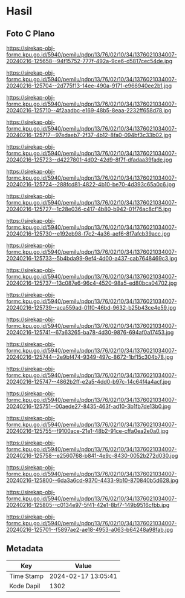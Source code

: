 # Hasil

## Foto C Plano

https://sirekap-obj-formc.kpu.go.id/5940/pemilu/pdpr/13/76/02/10/34/1376021034007-20240216-125658--94f15752-777f-492a-9ce6-d5817cec54de.jpg

https://sirekap-obj-formc.kpu.go.id/5940/pemilu/pdpr/13/76/02/10/34/1376021034007-20240216-125704--2d775f13-14ee-490a-9171-e966940ee2b1.jpg

https://sirekap-obj-formc.kpu.go.id/5940/pemilu/pdpr/13/76/02/10/34/1376021034007-20240216-125710--4f2aadbc-e169-48b5-8eaa-2232ff658d78.jpg

https://sirekap-obj-formc.kpu.go.id/5940/pemilu/pdpr/13/76/02/10/34/1376021034007-20240216-125717--97edaeb7-2f37-4b12-8fa0-094bf3c33b02.jpg

https://sirekap-obj-formc.kpu.go.id/5940/pemilu/pdpr/13/76/02/10/34/1376021034007-20240216-125723--d4227801-4d02-42d9-8f7f-dfadaa39fade.jpg

https://sirekap-obj-formc.kpu.go.id/5940/pemilu/pdpr/13/76/02/10/34/1376021034007-20240216-125724--288fcd81-4822-4b10-be70-4d393c65a0c6.jpg

https://sirekap-obj-formc.kpu.go.id/5940/pemilu/pdpr/13/76/02/10/34/1376021034007-20240216-125727--1c28e036-c417-4b80-b942-01f76ac8cf15.jpg

https://sirekap-obj-formc.kpu.go.id/5940/pemilu/pdpr/13/76/02/10/34/1376021034007-20240216-125730--e192eb98-f7c2-4a36-aef6-8f7afcb39acc.jpg

https://sirekap-obj-formc.kpu.go.id/5940/pemilu/pdpr/13/76/02/10/34/1376021034007-20240216-125733--5b4bda99-9ef4-4d00-a437-cab7648469c3.jpg

https://sirekap-obj-formc.kpu.go.id/5940/pemilu/pdpr/13/76/02/10/34/1376021034007-20240216-125737--13c087e6-96c4-4520-98a5-ed80bca04702.jpg

https://sirekap-obj-formc.kpu.go.id/5940/pemilu/pdpr/13/76/02/10/34/1376021034007-20240216-125739--aca559ad-01f0-46bd-9632-b25b43ce4e59.jpg

https://sirekap-obj-formc.kpu.go.id/5940/pemilu/pdpr/13/76/02/10/34/1376021034007-20240216-125741--67a63265-ba78-4d30-9876-694af0a17453.jpg

https://sirekap-obj-formc.kpu.go.id/5940/pemilu/pdpr/13/76/02/10/34/1376021034007-20240216-125744--2e9bf474-9349-497c-8672-1bf15c304b78.jpg

https://sirekap-obj-formc.kpu.go.id/5940/pemilu/pdpr/13/76/02/10/34/1376021034007-20240216-125747--4862b2ff-e2a5-4dd0-b97c-14c64f4a4acf.jpg

https://sirekap-obj-formc.kpu.go.id/5940/pemilu/pdpr/13/76/02/10/34/1376021034007-20240216-125751--00aede27-8435-463f-ad10-3b1fb7de13b0.jpg

https://sirekap-obj-formc.kpu.go.id/5940/pemilu/pdpr/13/76/02/10/34/1376021034007-20240216-125755--f9100ace-21e1-48b2-91ce-cffa0ea2e0a0.jpg

https://sirekap-obj-formc.kpu.go.id/5940/pemilu/pdpr/13/76/02/10/34/1376021034007-20240216-125758--e2560768-b841-4e9c-8430-0052b272d030.jpg

https://sirekap-obj-formc.kpu.go.id/5940/pemilu/pdpr/13/76/02/10/34/1376021034007-20240216-125800--6da3a6cd-9370-4433-9b10-870840b5d628.jpg

https://sirekap-obj-formc.kpu.go.id/5940/pemilu/pdpr/13/76/02/10/34/1376021034007-20240216-125805--c0134e97-5f41-42e1-8bf7-149b9516cfbb.jpg

https://sirekap-obj-formc.kpu.go.id/5940/pemilu/pdpr/13/76/02/10/34/1376021034007-20240216-125701--f5897ae2-ae18-4953-a063-b64248a98fab.jpg


## Metadata

| Key        | Value               |
| ---------- | ------------------- |
| Time Stamp | 2024-02-17 13:05:41 |
| Kode Dapil | 1302                |



